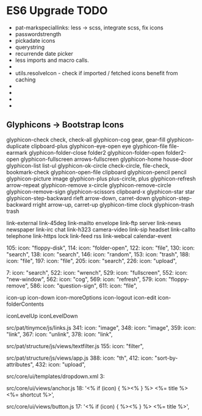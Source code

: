 ES6 Upgrade TODO
================

- pat-markspeciallinks: less -> scss, integrate scss, fix icons
- passwordstrength
- pickadate icons
- querystring
- recurrende date picker
- less imports and macro calls.
-
- utils.resolveIcon - check if imported / fetched icons benefit from caching
-
-
-
-


Glyphicons -> Bootstrap Icons
-----------------------------

glyphicon-check                             check, check-all
glyphicon-cog                               gear, gear-fill
glyphicon-duplicate                         clipboard-plus
glyphicon-eye-open                          eye
glyphicon-file                              file-earmark
glyphicon-folder-close                      folder2
glyphicon-folder-open                       folder2-open
glyphicon-fullscreen                        arrows-fullscreen
glyphicon-home                              house-door
glyphicon-list                              list-ul
glyphicon-ok-circle                         check-circle, file-check, bookmark-check
glyphicon-open-file                         clipboard
glyphicon-pencil                            pencil
glyphicon-picture                           image
glyphicon-plus                              plus-circle, plus
glyphicon-refresh                           arrow-repeat
glyphicon-remove                            x-circle
glyphicon-remove-circle
glyphicon-remove-sign
glyphicon-scissors                          clipboard-x
glyphicon-star                              star
glyphicon-step-backward rleft               arrow-down, carret-down
glyphicon-step-backward rright              arrow-up, carret-up
glyphicon-time                              clock
glyphicon-trash                             trash


link-external                               link-45deg
link-mailto                                 envelope
link-ftp                                    server
link-news                                   newspaper
link-irc                                    chat
link-h323                                   camera-video
link-sip                                    headset
link-callto                                 telephone
link-https                                  lock
link-feed                                   rss
link-webcal                                 calendar-event






105:            icon: "floppy-disk",
114:                icon: "folder-open",
122:                icon: "file",
130:                icon: "search",
138:                icon: "search",
146:                icon: "random",
153:                icon: "trash",
188:            icon: "file",
197:            icon: "file",
205:            icon: "search",
226:                icon: "upload",


7:            icon: "search",
522:            icon: "wrench",
529:            icon: "fullscreen",
552:            icon: "new-window",
562:            icon: "cog",
569:            icon: "refresh",
579:            icon: "floppy-remove",
586:            icon: "question-sign",
611:            icon: "file",


icon-up
icon-down
icon-moreOptions
icon-logout
icon-edit
icon-folderContents

iconLevelUp
iconLevelDown

src/pat/tinymce/js/links.js
341:        icon: "image",
348:        icon: "image",
359:        icon: "link",
367:        icon: "unlink",
378:        icon: "link",


src/pat/structure/js/views/textfilter.js
155:            icon: "filter",


src/pat/structure/js/views/app.js
388:            icon: "th",
412:                icon: "sort-by-attributes",
432:                icon: "upload",
















src/core/ui/templates/dropdown.xml
3:  <span class="glyphicon glyphicon-<%= icon %>"></span>

src/core/ui/views/anchor.js
18:        '<% if (icon) { %><span class="glyphicon glyphicon-<%= icon %>"></span><% } %> <%= title %> <span class="shortcut"><%= shortcut %></span>',

src/core/ui/views/button.js
17:        '<% if (icon) { %><span class="glyphicon glyphicon-<%= icon %>"></span><% } %> <%= title %>',

